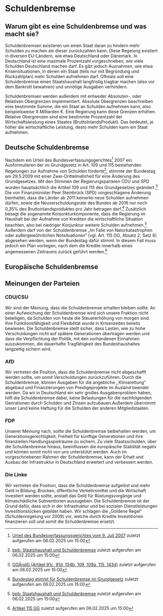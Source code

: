 # Schuldenbremse
## Warum gibt es eine Schuldenbremse und was macht sie?
Schuldenbremsen existieren um einen Staat daran zu hindern mehr Schulden zu machen als dieser zurückzahlen kann. Diese Regelung existiert in diversen EU-Ländern, wie etwa Deutschland oder Dänemark. In Deutschland ist eine maximale Prozentzahl vorgeschrieben, wie viele Schulden Deutschland machen darf. Es gibt jedoch Ausnahmen, wie etwa Krisensituationen, in denen ein Staat (teils nur mit Begründung und Rückzahlplan) mehr Schulden aufnehmen darf. Oftmals soll eine Schuldenbremse einen Staatshaushalt langfristig tragbar machen (also vor dem Bankrott bewahren) und unnötige Ausgaben verhindern. 

Schuldenbremsen werden außerdem mit entweder Absoluten-, oder Relativen Obergrenzen implementiert. 
Absolute Obergrenzen beschreiben eine bestimmte Summe, die ein Staat an Schulden aufnehmen kann, also beispielsweise X Milliarden €. Eine Regierung kann diese Grenzen erhöhen.
Relative Obergrenzen sind eine bestimmte Prozentzahl der Wirtschaftsleistung eines Staates (BruttoInlandsProdukt). Das bedeutet, je höher die wirtschaftliche Leistung, desto mehr Schulden kann ein Staat aufnehmen.
## Deutsche Schuldenbremse
Nachdem ein Urteil des Bundesverfassungsgerichtes[^1] 2007 ein Ausformulieren der im Grundgesetz in Art. 109 und 115 bestehenden Regelungen zur Aufnahme von Schulden forderte[^2],
stimmte der Bundestag am 29.5.2009 mit einer Zwei-Drittelmehrheit für eine Änderung des Grundgesetzes. Mit den Stimmen der Regierungsparteien CDU und SPD wurden hauptsächlich die Artikel 109 und 115 des Grundgesetzes geändert.[^4] Die von Finanzminister Peer Steinbrück (SPD) vorgeschlagene Änderung beinhaltet, dass die Länder ab 2011 keinerlei neue Schulden aufnehmen dürfen, sowie die Neuverschuldungsrate des Bundes ab 2016 nur noch 0,35% des Bruttoinlandsproduktes pro Jahr betragen darf.[^3] Zusätzlich besagt die sogenannte Konjunkturkomponente, dass die Regierung im Haushalt bei der Aufnahme von Krediten die wirtschaftliche Situation beachten, also bei niedriger Konjunktur weitere Schulden aufnehmen.[^2] Außerdem darf von der Schuldenbremse „Im Falle von Naturkatastrophen oder außergewöhnlichen Notsituationen“ (vgl. Art. 115 GG, Absatz 2, Satz 6) abgesehen werden, wenn der Bundestag dafür stimmt. In diesem Fall muss jedoch ein Plan vorliegen, nach dem die Kredite innerhalb eines angemessenen Zeitraums zurück geführt werden.[^115]
## Europäische Schuldenbremse




## Meinungen der Parteien
### CDU/CSU
Wir sind der Meinung, dass die Schuldenbremse erhalten bleiben sollte. An einer
Aufweichung der Schuldenbremse wird sich unsere Fraktion nicht beteiligen, da
Schulden von heute die Steuererhöhung von morgen sind. Ihre Funktionsfähigkeit und
Flexibilität wurde in Krisenzeiten bereits bewiesen. Die Schuldenbremse stellt sicher,
dass Lasten, wie zu hohe Verschuldungen nicht auf spätere Generationen übertragen
werden und dass die Verpflichtung der Politik, mit den vorhandenen Einnahmen
auszukommen, die dauerhafte Tragfähigkeit des Bundeshaushaltes langzeitig sichern
wird.

### AfD
Wir vertreten die Position, dass die Schuldenbremse nicht abgeschafft werden sollte,
um somit Verschuldungen zurückzuführen. Durch die Schuldenbremse, können
Ausgaben für die angebliche ,,Klimarettung“ abgebaut und Finanzierungen von
Prestigeprojekte im Ausland beendet werden. Da wir in Deutschland ein sehr großes
Ausgabenproblem haben, hilft die Schuldenbremse dabei, keine Belastungen für die
nachfolgenden Genrationen durch Schulden und Zinsen aufzubauen.Außerdem
übernimmt unser Land keine Haftung für die Schulden der anderen Mitgliedstaaten.

### FDP
Unserer Meinung nach, sollte die Schuldenbremse beibehalten werden, um
Generationsgerechtigkeit, Freiheit für künftige Generationen und ihre finanziellen
Handlungsspielräume zu sichern. Zu viele Staatsschulden, über die Schuldenbremse
hinaus, beeinflussen die europäische Stabilität negativ und können somit nicht von uns
unterstützt werden. Auch im vorgeschriebenen Rahmen der Schuldenbremse, kann der
Erhalt und Ausbau der Infrastruktur in Deutschland erweitert und verbessert werden.

### Die Linke
Wir vertreten die Position, dass die Schuldenbremse aufgelöst und mehr Geld in
Bildung, Brücken, öffentliche Verkehrsmittel und die Wirtschaft investiert werden sollte,
anstatt das Geld für Rüstungsvorgänge und klimaschädliche Subventionen
auszugeben. Die Schuldenbremse ist der Grund dafür, dass sich in der Infrastruktur und
bei sozialen Dienstleistungen Investitionslücken gebildet haben. Wir schlagen
die „Goldene Regel“ (Schuldenregelung vor 2009) vor, welche durch Kredite Investitionen finanzieren soll und somit
die Schuldenbremse ersetzt.



[^1]: [Urteil des Bundesverfassungsgerichtes vom 9. Juli 2007](https://www.bundesverfassungsgericht.de/SharedDocs/Entscheidungen/DE/2007/07/fs20070709_2bvf000104.html) zuletzt aufgerufen am 06.02.2025 um 15:00
[^2]: [bpb: Staatshaushalt und Schuldenbremse](https://www.bpb.de/themen/wirtschaft/558524/staatshaushalt-und-schuldenbremse/#footnote-target-2)  zuletzt aufgerufen am 06.02.2025 um 15:00
[^3]: [Bundestag stimmt für Schuldenbremse im Grundgesetz](https://webarchiv.bundestag.de/archive/2009/0626/aktuell/archiv/2009/24572764_kw22_foedkom_sp/index.html) zuletzt aufgerufen am 06.02.2025 um 15:00
[^4]: [GGÄndG (Artikel 91c, 91d, 104b, 109, 109a, 115, 143d)](https://www.buzer.de/gesetz/8921/index.htm) zuletzt aufgerufen am 06.02.2025 um 15:00
[^115]: [Artikel 115 GG](https://www.buzer.de/115_GG.htm) zuletzt aufgerufen am 06.02.2025 um 15:00

